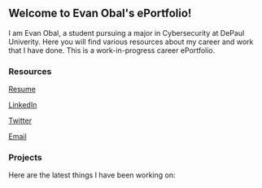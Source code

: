 <style>
body {
  background-image: url('i.imgur.com/ZNCuC0u.png');
  background-repeat: no-repeat;
  background-attachment: fixed;
  background-size: 100% 100%;
}
</style>

## Welcome to Evan Obal's ePortfolio!

I am Evan Obal, a student pursuing a major in Cybersecurity at DePaul Univerity. Here you will find various resources about my career and work that I have done.
This is a work-in-progress career ePortfolio.

### Resources

[Resume](https://github.com/evanobal/evanobal.github.io/blob/master/EvanObalResume.pdf)

[LinkedIn](https://www.linkedin.com/in/evanobal/)

[Twitter](https://twitter.com/EvanObal)

[Email](mailto:evanobal@gmail.com)


### Projects

Here are the latest things I have been working on:


